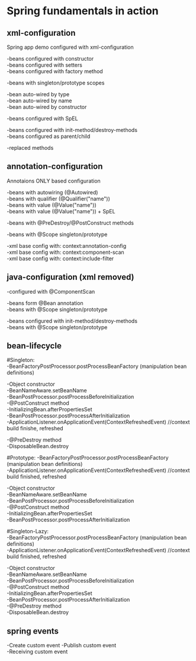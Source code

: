 # Spring fundamentals in action

## xml-configuration  
Spring app demo configured with xml-configuration  

-beans configured with constructor  
-beans configured with setters  
-beans configured with factory method  

-beans with singleton/prototype scopes  

-bean auto-wired by type  
-bean auto-wired by name  
-bean auto-wired by constructor  

-beans configured with SpEL 
 
-beans configured with init-method/destroy-methods  
-beans configured as parent/child  

-replaced methods  

## annotation-configuration   
Annotaions ONLY based configuration  

-beans with autowiring (@Autowired)  
-beans with qualifier (@Qualifier("name"))  
-beans with value (@Value("name"))  
-beans with value (@Value("name")) + SpEL  

-beans with @PreDestroy/@PostConstruct methods

-beans with @Scope singleton/prototype

-xml base config with: context:annotation-config  
-xml base config with: context:component-scan  
-xml base config with: context:include-filter 

## java-configuration (xml removed)
 
-configured with @ComponentScan

-beans form @Bean annotation  
-beans with @Scope singleton/prototype
 
-beans configured with init-method/destroy-methods  
-beans with @Scope singleton/prototype  

## bean-lifecycle     

#Singleton:  
-BeanFactoryPostProcessor.postProcessBeanFactory (manipulation bean definitions)  

-Object constructor  
-BeanNameAware.setBeanName  
-BeanPostProcessor.postProcessBeforeInitialization  
-@PostConstruct method  
-InitializingBean.afterPropertiesSet  
-BeanPostProcessor.postProcessAfterInitialization  
-ApplicationListener.onApplicationEvent(ContextRefreshedEvent) //context build finishe, refreshed  

-@PreDestroy method  
-DisposableBean.destroy  

#Prototype:
-BeanFactoryPostProcessor.postProcessBeanFactory (manipulation bean definitions)  
-ApplicationListener.onApplicationEvent(ContextRefreshedEvent) //context build finished, refreshed  

-Object constructor  
-BeanNameAware.setBeanName  
-BeanPostProcessor.postProcessBeforeInitialization  
-@PostConstruct method  
-InitializingBean.afterPropertiesSet  
-BeanPostProcessor.postProcessAfterInitialization  

#Singleton-Lazy:  
-BeanFactoryPostProcessor.postProcessBeanFactory (manipulation bean definitions)  
-ApplicationListener.onApplicationEvent(ContextRefreshedEvent) //context build finished, refreshed  

-Object constructor  	
-BeanNameAware.setBeanName  
-BeanPostProcessor.postProcessBeforeInitialization  
-@PostConstruct method  
-InitializingBean.afterPropertiesSet  
-BeanPostProcessor.postProcessAfterInitialization  
-@PreDestroy method  
-DisposableBean.destroy  

## spring events

-Create custom event
-Publish custom event  
-Receiving custom event   
